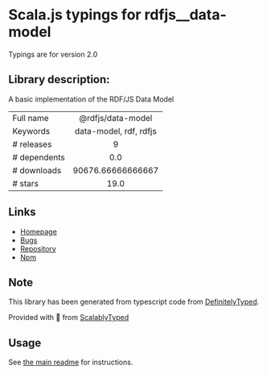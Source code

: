 
# Scala.js typings for rdfjs__data-model

Typings are for version 2.0

## Library description:
A basic implementation of the RDF/JS Data Model

|                    |                 |
| ------------------ | :-------------: |
| Full name          | @rdfjs/data-model |
| Keywords           | data-model, rdf, rdfjs |
| # releases         | 9 |
| # dependents       | 0.0 |
| # downloads        | 90676.66666666667 |
| # stars            | 19.0 |

## Links
- [Homepage](https://github.com/rdfjs-base/data-model)
- [Bugs](https://github.com/rdfjs-base/data-model/issues)
- [Repository](https://github.com/rdfjs-base/data-model)
- [Npm](https://www.npmjs.com/package/%40rdfjs%2Fdata-model)
    


## Note
This library has been generated from typescript code from [DefinitelyTyped](https://definitelytyped.org).

Provided with :purple_heart: from [ScalablyTyped](https://github.com/oyvindberg/ScalablyTyped)

## Usage
See [the main readme](../../readme.md) for instructions.


